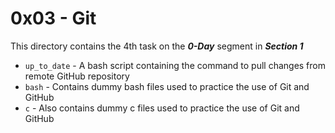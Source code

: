 # 0x03 - Git
This directory contains the 4th task on the **_0-Day_** segment in **_Section 1_**

- `up_to_date` - A bash script containing the command to pull changes from remote GitHub repository
- `bash` - Contains dummy bash files used to practice the use of Git and GitHub
- `c` - Also contains dummy c files used to practice the use of Git and GitHub
